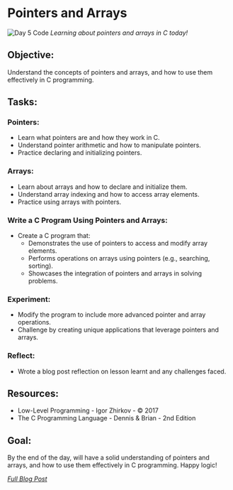 # Pointers and Arrays

![Day 5 Code]()
*Learning about pointers and arrays in C today!*

## Objective:
Understand the concepts of pointers and arrays, and how to use them effectively in C programming.

## Tasks:

### Pointers:
  * Learn what pointers are and how they work in C.
  * Understand pointer arithmetic and how to manipulate pointers.
  * Practice declaring and initializing pointers.

### Arrays:
  * Learn about arrays and how to declare and initialize them.
  * Understand array indexing and how to access array elements.
  * Practice using arrays with pointers.

### Write a C Program Using Pointers and Arrays:
  * Create a C program that:
    - Demonstrates the use of pointers to access and modify array elements.
    - Performs operations on arrays using pointers (e.g., searching, sorting).
    - Showcases the integration of pointers and arrays in solving problems.

### Experiment:
  * Modify the program to include more advanced pointer and array operations.
  * Challenge by creating unique applications that leverage pointers and arrays.

### Reflect:
  * Wrote a blog post reflection on lesson learnt and any challenges faced.

## Resources:
  - Low-Level Programming - Igor Zhirkov - © 2017
  - The C Programming Language - Dennis & Brian - 2nd Edition

## Goal:
By the end of the day, will have a solid understanding of pointers and arrays, and how to use them effectively in C programming. Happy logic!

*[Full Blog Post](https://blog.sinamathew.tech/series/100days-of-low-level/c-pointers-and-arrays)*